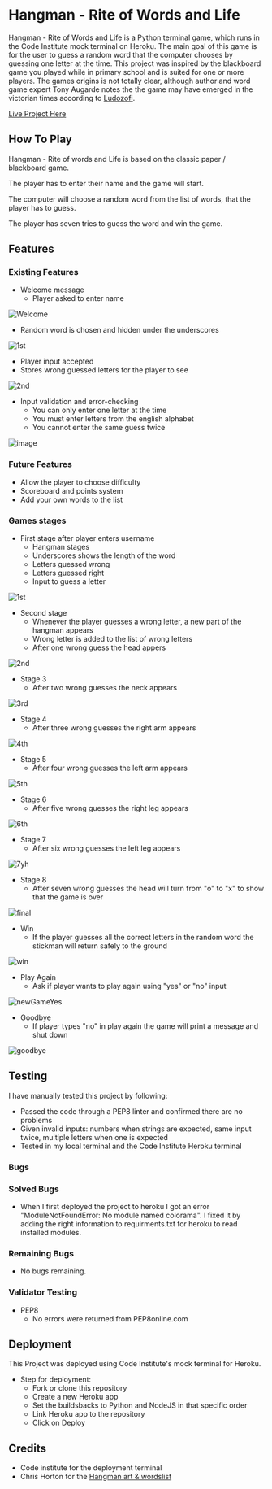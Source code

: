 # Hangman - Rite of Words and Life
Hangman - Rite of Words and Life is a Python terminal game, which runs in the Code Institute mock terminal on Heroku. 
The main goal of this game is for the user to guess a random word that the computer chooses by guessing one letter at the time. This project was inspired by the blackboard game you played while in primary school and is suited for one or more players.
The games origins is not totally clear, although author and word game expert Tony Augarde notes the the game may have emerged in the victorian times according to [Ludozofi](https://www.ludozofi.com/home/games/hangman/). 

[Live Project Here](https://hangman-riteofwordsandlife.herokuapp.com/)

## How To Play
Hangman - Rite of words and Life is based on the classic paper / blackboard game.

The player has to enter their name and the game will start.

The computer will choose a random word from the list of words, that the player has to guess.

The player has seven tries to guess the word and win the game.

## Features
### Existing Features
- Welcome message
  - Player asked to enter name
  
![Welcome](https://user-images.githubusercontent.com/43667190/159117058-a93a00d5-81fb-4bb2-a515-8e8c8188da68.PNG)

- Random word is chosen and hidden under the underscores

![1st](https://user-images.githubusercontent.com/43667190/159117157-d6b1fa97-6345-4d27-8c05-c2cb2e775ab9.PNG)

- Player input accepted
- Stores wrong guessed letters for the player to see

![2nd](https://user-images.githubusercontent.com/43667190/159117188-e6ee3b32-769f-40e3-882b-e9ece59428b5.PNG)

- Input validation and error-checking
  - You can only enter one letter at the time
  - You must enter letters from the english alphabet
  - You cannot enter the same guess twice

![image](https://user-images.githubusercontent.com/43667190/159118388-e8371cec-bca0-46f4-a6f0-31b171a3c5a3.png)

### Future Features
- Allow the player to choose difficulty
- Scoreboard and points system
- Add your own words to the list 

### Games stages
- First stage after player enters username
  - Hangman stages
  - Underscores shows the length of the word
  - Letters guessed wrong
  - Letters guessed right
  - Input to guess a letter

![1st](https://user-images.githubusercontent.com/43667190/159118730-3bbf8afd-8f11-4fb9-8ca9-c64ffb79b124.PNG)

- Second stage
  - Whenever the player guesses a wrong letter, a new part of the hangman appears
  - Wrong letter is added to the list of wrong letters
  - After one wrong guess the head appers
  
![2nd](https://user-images.githubusercontent.com/43667190/159118928-c90d1236-50be-4ae2-b5a1-31f3bd7c784f.PNG)

- Stage 3
  - After two wrong guesses the neck appears

![3rd](https://user-images.githubusercontent.com/43667190/159118992-be6c51d6-8930-4814-9826-9cd5d16d0161.PNG)

- Stage 4
  - After three wrong guesses the right arm appears

![4th](https://user-images.githubusercontent.com/43667190/159119169-797da5f0-03ad-4f0c-ada9-734b82fb8bf0.PNG)

- Stage 5
  - After four wrong guesses the left arm appears

![5th](https://user-images.githubusercontent.com/43667190/159119181-6de34372-7b34-478b-a24a-678016474e06.PNG)

- Stage 6
  - After five wrong guesses the right leg appears

![6th](https://user-images.githubusercontent.com/43667190/159119184-3ec9aa3e-792e-4625-a687-78aa11b869bb.PNG)

- Stage 7
  - After six wrong guesses the left leg appears

![7yh](https://user-images.githubusercontent.com/43667190/159119189-8a8d50c8-265a-4074-9fae-4413be3ea43c.PNG)

- Stage 8
  - After seven wrong guesses the head will turn from "o" to "x" to show that the game is over

![final](https://user-images.githubusercontent.com/43667190/159119210-76cf2e22-be84-4d95-9c58-fe9cee3c3bd0.PNG)

- Win
  - If the player guesses all the correct letters in the random word the stickman will return safely to the ground

![win](https://user-images.githubusercontent.com/43667190/159119215-0bb187e4-d267-41a7-b087-760dda03f800.PNG)

- Play Again
  - Ask if player wants to play again using "yes" or "no" input

![newGameYes](https://user-images.githubusercontent.com/43667190/159119231-046dda07-7142-4586-9e71-e9422ac1c9ad.PNG)

- Goodbye
  - If player types "no" in play again the game will print a message and shut down

![goodbye](https://user-images.githubusercontent.com/43667190/159119238-d1bb23ba-1f26-47bb-ba84-304ff808c98f.PNG)

## Testing
I have manually tested this project by following:
- Passed the code through a PEP8 linter and confirmed there are no problems
- Given invalid inputs: numbers when strings are expected, same input twice, multiple letters when one is expected
- Tested in my local terminal and the Code Institute Heroku terminal

### Bugs
### Solved Bugs
- When I first deployed the project to heroku I got an error "ModuleNotFoundError: No module named colorama". I fixed it by adding the right information to requirments.txt for heroku to read installed modules.

### Remaining Bugs
- No bugs remaining.

### Validator Testing
- PEP8
  - No errors were returned from PEP8online.com
  
## Deployment
This Project was deployed using Code Institute's mock terminal for Heroku.
- Step for deployment:
  - Fork or clone this repository
  - Create a new Heroku app
  - Set the buildsbacks to Python and NodeJS in that specific order
  - Link Heroku app to the repository
  - Click on Deploy
  
## Credits
- Code institute for the deployment terminal
- Chris Horton for the [Hangman art & wordslist](https://gist.github.com/chrishorton/8510732aa9a80a03c829b09f12e20d9c) 
